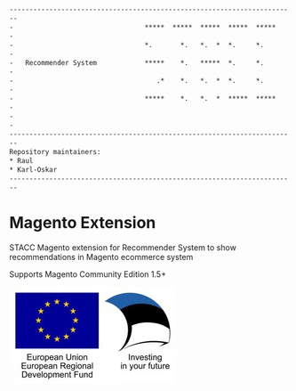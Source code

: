 ```
------------------------------------------------------------------------
-                                 *****  *****  *****  *****  *****    -
-                                 *.       *.   *.  *  *.     *.       -
-   Recommender System            *****    *.   *****  *.     *.       -
-                                    .*    *.   *.  *  *.     *.       -
-                                 *****    *.   *.  *  *****  *****    -
-                                                                      -
------------------------------------------------------------------------
Repository maintainers:
* Raul
* Karl-Oskar
------------------------------------------------------------------------
```

# Magento Extension

STACC Magento extension for Recommender System to show recommendations in Magento ecommerce system

Supports Magento Community Edition 1.5+


![EU Resional](eu_regional.jpg)
